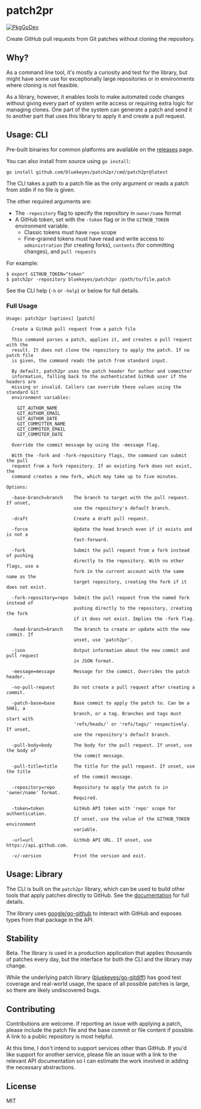 # patch2pr
[![PkgGoDev](https://pkg.go.dev/badge/github.com/bluekeyes/patch2pr)](https://pkg.go.dev/github.com/bluekeyes/patch2pr)

Create GitHub pull requests from Git patches without cloning the repository.

## Why?

As a command line tool, it's mostly a curiosity and test for the library, but
might have some use for exceptionally large repositories or in environments
where cloning is not feasible.

As a library, however, it enables tools to make automated code changes without
giving every part of system write access or requiring extra logic for managing
clones. One part of the system can generate a patch and send it to another part
that uses this library to apply it and create a pull request.

## Usage: CLI

Pre-built binaries for common platforms are available on the [releases][] page.

You can also install from source using `go install`:

    go install github.com/bluekeyes/patch2pr/cmd/patch2pr@latest

The CLI takes a path to a patch file as the only argument or reads a patch from
stdin if no file is given.

The other required arguments are:

- The `-repository` flag to specify the repository in `owner/name` format
- A GitHub token, set with the `-token` flag or in the `GITHUB_TOKEN`
  environment variable.
  - Classic tokens must have `repo` scope
  - Fine-grained tokens must have read and write access to `administration` (for creating forks), `contents` (for committing changes), and `pull requests`

For example:

    $ export GITHUB_TOKEN="token"
    $ patch2pr -repository bluekeyes/patch2pr /path/to/file.patch

See the CLI help (`-h` or `-help`) or below for full details.

[releases]: https://github.com/bluekeyes/patch2pr/releases

### Full Usage

```
Usage: patch2pr [options] [patch]

  Create a GitHub pull request from a patch file

  This command parses a patch, applies it, and creates a pull request with the
  result. It does not clone the repository to apply the patch. If no patch file
  is given, the command reads the patch from standard input.

  By default, patch2pr uses the patch header for author and committer
  information, falling back to the authenticated GitHub user if the headers are
  missing or invalid. Callers can override these values using the standard Git
  environment variables:

    GIT_AUTHOR_NAME
    GIT_AUTHOR_EMAIL
    GIT_AUTHOR_DATE
    GIT_COMMITTER_NAME
    GIT_COMMITER_EMAIL
    GIT_COMMITER_DATE

  Override the commit message by using the -message flag.

  With the -fork and -fork-repository flags, the command can submit the pull
  request from a fork repository. If an existing fork does not exist, the
  command creates a new fork, which may take up to five minutes.

Options:

  -base-branch=branch    The branch to target with the pull request. If unset,
                         use the repository's default branch.

  -draft                 Create a draft pull request.

  -force                 Update the head branch even if it exists and is not a
                         fast-forward.

  -fork                  Submit the pull request from a fork instead of pushing
                         directly to the repository. With no other flags, use a
                         fork in the current account with the same name as the
                         target repository, creating the fork if it does not exist.

  -fork-repository=repo  Submit the pull request from the named fork instead of
                         pushing directly to the repository, creating the fork
                         if it does not exist. Implies the -fork flag.

  -head-branch=branch    The branch to create or update with the new commit. If
                         unset, use 'patch2pr'.

  -json                  Output information about the new commit and pull request
                         in JSON format.

  -message=message       Message for the commit. Overrides the patch header.

  -no-pull-request       Do not create a pull request after creating a commit.

  -patch-base=base       Base commit to apply the patch to. Can be a SHA1, a
                         branch, or a tag. Branches and tags must start with
                         'refs/heads/' or 'refs/tags/' respectively. If unset,
                         use the repository's default branch.

  -pull-body=body        The body for the pull request. If unset, use the body of
                         the commit message.

  -pull-title=title      The title for the pull request. If unset, use the title
                         of the commit message.

  -repository=repo       Repository to apply the patch to in 'owner/name' format.
                         Required.

  -token=token           GitHub API token with 'repo' scope for authentication.
                         If unset, use the value of the GITHUB_TOKEN environment
                         variable.

  -url=url               GitHub API URL. If unset, use https://api.github.com.

  -v/-version            Print the version and exit.
```

## Usage: Library

The CLI is built on the `patch2pr` library, which can be used to build other
tools that apply patches directly to GitHub. See the [documentation][] for full
details.

The library uses [google/go-github][] to interact with GitHub and exposes types
from that package in the API.

[documentation]: https://pkg.go.dev/github.com/bluekeyes/patch2pr?tab=doc
[google/go-github]: https://github.com/google/go-github

## Stability

Beta. The library is used in a production application that applies thousands of
patches every day, but the interface for both the CLI and the library may
change.

While the underlying patch library ([bluekeyes/go-gitdiff][]) has good test
coverage and real-world usage, the space of all possible patches is large, so
there are likely undiscovered bugs.

[bluekeyes/go-gitdiff]: https://github.com/bluekeyes/go-gitdiff

## Contributing

Contributions are welcome. If reporting an issue with applying a patch, please
include the patch file and the base commit or file content if possible. A link
to a public repository is most helpful.

At this time, I don't intend to support services other than GitHub. If you'd
like support for another service, please file an issue with a link to the
relevant API documentation so I can estimate the work involved in adding the
necessary abstractions.

## License

MIT
